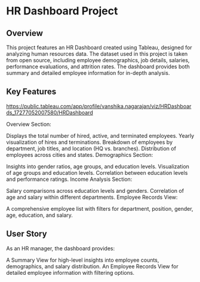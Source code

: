 # HR Dashboard Project

## Overview

This project features an HR Dashboard created using Tableau, designed for analyzing human resources data. The dataset used in this project is taken from open source, including employee demographics, job details, salaries, performance evaluations, and attrition rates. The dashboard provides both summary and detailed employee information for in-depth analysis.

## Key Features

<https://public.tableau.com/app/profile/vanshika.nagarajan/viz/HRDashboards_17277052007580/HRDashboard>

Overview Section:

Displays the total number of hired, active, and terminated employees.
Yearly visualization of hires and terminations.
Breakdown of employees by department, job titles, and location (HQ vs. branches).
Distribution of employees across cities and states.
Demographics Section:

Insights into gender ratios, age groups, and education levels.
Visualization of age groups and education levels.
Correlation between education levels and performance ratings.
Income Analysis Section:

Salary comparisons across education levels and genders.
Correlation of age and salary within different departments.
Employee Records View:

A comprehensive employee list with filters for department, position, gender, age, education, and salary.

## User Story
As an HR manager, the dashboard provides:

A Summary View for high-level insights into employee counts, demographics, and salary distribution.
An Employee Records View for detailed employee information with filtering options.
